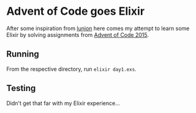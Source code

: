 # Advent of Code goes Elixir
After some inspiration from [lunjon](https://github.com/lunjon) here comes my attempt to learn some Elixir by solving assignments from [Advent of Code 2015](https://adventofcode.com/2015).

## Running
From the respective directory, run `elixir day1.exs`.

## Testing
Didn't get that far with my Elixir experience...